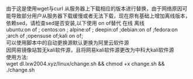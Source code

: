 由于这是使用wget与curl 从服务器上下载相应的版本进行替换，由于网络原因可能导致部分用户从服务器下载缓慢或者无法下载，现在原有基础上增加离线版本，依赖sed，请检查sed是否安装,以下使用 on of替代 在线 离线  
ubuntu:on of ; centos:on ; alpine:of ; deepin:of ;debian:on of ;fedora:on ;arch of ;opensuse of;kali on of;  
可以使用脚本中的自动更换源默认更换为阿里云软件源  
因网易镜像站暂无kali软件源，且将网易kali软件源更改为中科大kali软件源  
使用方法:  
wget dl.lxw2004.xyz/linux/change.sh && chmod +x change.sh && ./change.sh

